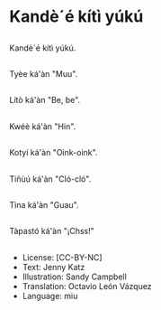 # Kandè´é kítì yúkú

##
Kandè´é kítì yúkú.

##
Tyèe ká'àn "Muu".

##
Lítò ká'àn "Be, be".

##
 Kwéè ká'àn "Hin".

##
Kotyí ká'àn "Oink-oink".

##
Tiñùú ká'àn "Cló-cló".

##
Tìna ká'àn "Guau".

##
Tàpastó ká'àn "¡Chss!"

##
* License: [CC-BY-NC]
* Text: Jenny Katz
* Illustration: Sandy Campbell
* Translation: Octavio León Vázquez
* Language: miu

